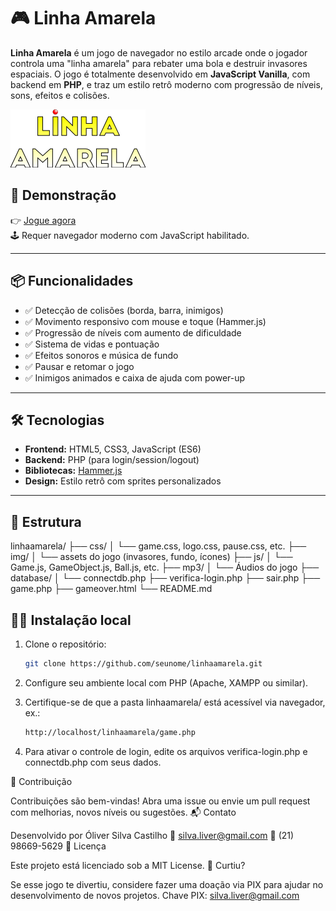 # 🎮 Linha Amarela

**Linha Amarela** é um jogo de navegador no estilo arcade onde o jogador controla uma "linha amarela" para rebater uma bola e destruir invasores espaciais. O jogo é totalmente desenvolvido em **JavaScript Vanilla**, com backend em **PHP**, e traz um estilo retrô moderno com progressão de níveis, sons, efeitos e colisões.

![screenshot](./img/logo-linhaamarela.png)

## 🚀 Demonstração

👉 [Jogue agora](https://oliver.liveblog365.com/jogos/linhaamarela/)  
🕹️ Requer navegador moderno com JavaScript habilitado.

---

## 📦 Funcionalidades

- ✅ Detecção de colisões (borda, barra, inimigos)
- ✅ Movimento responsivo com mouse e toque (Hammer.js)
- ✅ Progressão de níveis com aumento de dificuldade
- ✅ Sistema de vidas e pontuação
- ✅ Efeitos sonoros e música de fundo
- ✅ Pausar e retomar o jogo
- ✅ Inimigos animados e caixa de ajuda com power-up

---

## 🛠️ Tecnologias

- **Frontend:** HTML5, CSS3, JavaScript (ES6)
- **Backend:** PHP (para login/session/logout)
- **Bibliotecas:** [Hammer.js](https://hammerjs.github.io/)
- **Design:** Estilo retrô com sprites personalizados

---

## 📁 Estrutura

linhaamarela/
├── css/
│ └── game.css, logo.css, pause.css, etc.
├── img/
│ └── assets do jogo (invasores, fundo, ícones)
├── js/
│ └── Game.js, GameObject.js, Ball.js, etc.
├── mp3/
│ └── Áudios do jogo
├── database/
│ └── connectdb.php
├── verifica-login.php
├── sair.php
├── game.php
├── gameover.html
└── README.md

## 🧑‍💻 Instalação local

1. Clone o repositório:
   ```bash
   git clone https://github.com/seunome/linhaamarela.git

2. Configure seu ambiente local com PHP (Apache, XAMPP ou similar).

3. Certifique-se de que a pasta linhaamarela/ está acessível via navegador, ex.:
   ```bash
   http://localhost/linhaamarela/game.php

4. Para ativar o controle de login, edite os arquivos verifica-login.php e connectdb.php com seus dados.

🤝 Contribuição

Contribuições são bem-vindas! Abra uma issue ou envie um pull request com melhorias, novos níveis ou sugestões.
📬 Contato

Desenvolvido por Óliver Silva Castilho
📧 silva.liver@gmail.com
📱 (21) 98669-5629
📝 Licença

Este projeto está licenciado sob a MIT License.
💛 Curtiu?

Se esse jogo te divertiu, considere fazer uma doação via PIX para ajudar no desenvolvimento de novos projetos.
Chave PIX: silva.liver@gmail.com
